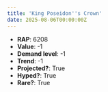 ```yaml
---
title: 'King Poseidon''s Crown'
date: 2025-08-06T00:00:00Z
---
```

- **RAP**: 6208
- **Value**: -1
- **Demand level**: -1
- **Trend**: -1
- **Projected?**: True
- **Hyped?**: True
- **Rare?**: True
